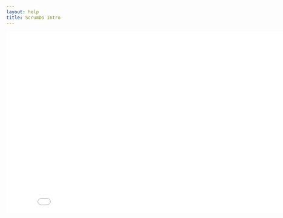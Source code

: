 ```yaml
---
layout: help
title: ScrumDo Intro
---
```


<iframe width="853" height="480" src="//www.youtube.com/embed/lx2HVSdQHQY?hd=1" frameborder="0" allowfullscreen="true"></iframe>